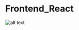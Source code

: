 # Frontend_React
![alt text](https://drive.google.com/uc?export=view&id=1ICfU0wFBcL95Sb4_2PsLtGqknr74hoag)


